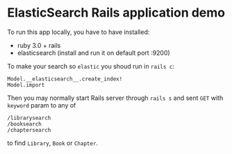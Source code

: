 # ElasticSearch Rails application demo

To run this app locally, you have to have installed:
* ruby 3.0 + rails
* elasticsearch (install and run it on default port :9200)

To make your search so `elastic` you shoud run in `rails c`:
```
Model.__elasticsearch__.create_index!
Model.import
```
Then you may normally start Rails server through `rails s` and sent `GET` with `keyword` param to any of
```
/librarysearch
/booksearch
/chaptersearch
```
to find `Library`, `Book` or `Chapter`.

